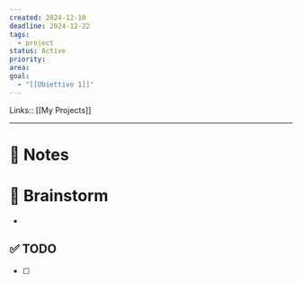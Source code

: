 ```yaml
---
created: 2024-12-10
deadline: 2024-12-22
tags:
  - project
status: Active
priority: 
area:
goal:
  - "[[Obiettivo 1]]"
---
```

Links:: [[My Projects]]

---
# 📝 Notes




# 🧠 Brainstorm

- 


## ✅ TODO

- [ ] 


